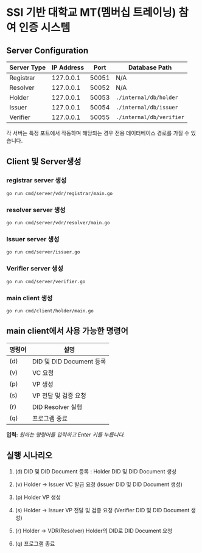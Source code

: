 # SSI 기반 대학교 MT(멤버십 트레이닝) 참여 인증 시스템


## Server Configuration

| Server Type | IP Address  | Port  | Database Path            |
|-------------|-------------|-------|--------------------------|
| Registrar   | 127.0.0.1   | 50051 | N/A                      |
| Resolver    | 127.0.0.1   | 50052 | N/A                      |
| Holder      | 127.0.0.1   | 50053 | `./internal/db/holder`   |
| Issuer      | 127.0.0.1   | 50054 | `./internal/db/issuer`   |
| Verifier    | 127.0.0.1   | 50055 | `./internal/db/verifier` |

각 서버는 특정 포트에서 작동하며 해당되는 경우 전용 데이터베이스 경로를 가질 수 있습니다.



## Client 및 Server생성
### registrar server 생성
```shell
go run cmd/server/vdr/registrar/main.go
```
### resolver server 생성
```shell
go run cmd/server/vdr/resolver/main.go
```

### Issuer server 생성
```shell
go run cmd/server/issuer.go
```

### Verifier server 생성
```shell
go run cmd/server/verifier.go
```

### main client 생성
```shell
go run cmd/client/holder/main.go
```
## main client에서 사용 가능한 명령어

| 명령어 | 설명                          |
|--------|-------------------------------|
| (d)    | DID 및 DID Document 등록      |
| (v)    | VC 요청                       |
| (p)    | VP 생성                       |
| (s)    | VP 전달 및 검증 요청          |
| (r)    | DID Resolver 실행             |
| (q)    | 프로그램 종료                 |

**입력:** _원하는 명령어를 입력하고 Enter 키를 누릅니다._

## 실행 시나리오

1. (d) DID 및 DID Document 등록 : Holder DID 및 DID Document 생성

2. (v) Holder -> Issuer VC 발급 요청 (Issuer DID 및 DID Document 생성)

3. (p) Holder VP 생성

4. (s) Holder -> Issuer VP 전달 및 검증 요청 (Verifier DID 및 DID Document 생성)

5. (r) Holder -> VDR(Resolver) Holder의 DID로 DID Document 요청

6. (q) 프로그램 종료
